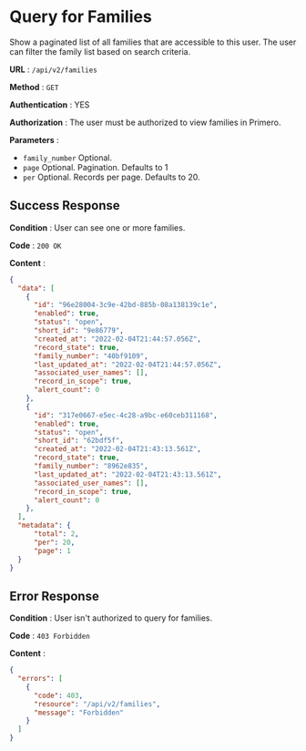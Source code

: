 # Query for Families

Show a paginated list of all families that are accessible to this user. The user can filter the family list based on search criteria. 

**URL** : `/api/v2/families`

**Method** : `GET`

**Authentication** : YES

**Authorization** : The user must be authorized to view families in Primero.

**Parameters** : 

* `family_number` Optional.
* `page` Optional. Pagination. Defaults to 1
* `per` Optional. Records per page. Defaults to 20. 

## Success Response

**Condition** : User can see one or more families. 

**Code** : `200 OK`

**Content** :

```json
{
  "data": [
    {
      "id": "96e28004-3c9e-42bd-885b-08a138139c1e",
      "enabled": true,
      "status": "open",
      "short_id": "9e86779",
      "created_at": "2022-02-04T21:44:57.056Z",
      "record_state": true,
      "family_number": "40bf9109",
      "last_updated_at": "2022-02-04T21:44:57.056Z",
      "associated_user_names": [],
      "record_in_scope": true,
      "alert_count": 0
    },
    {
      "id": "317e0667-e5ec-4c28-a9bc-e60ceb311168",
      "enabled": true,
      "status": "open",
      "short_id": "62bdf5f",
      "created_at": "2022-02-04T21:43:13.561Z",
      "record_state": true,
      "family_number": "8962e835",
      "last_updated_at": "2022-02-04T21:43:13.561Z",
      "associated_user_names": [],
      "record_in_scope": true,
      "alert_count": 0
    },
  ],
  "metadata": {
      "total": 2,
      "per": 20,
      "page": 1
  }
}
```
## Error Response

**Condition** : User isn't authorized to query for families. 

**Code** : `403 Forbidden`

**Content** :

```json
{
  "errors": [
    {
      "code": 403,
      "resource": "/api/v2/families",
      "message": "Forbidden"
    }
  ]
}
```
